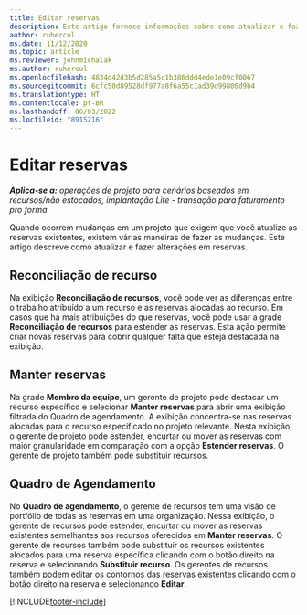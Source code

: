 ```yaml
---
title: Editar reservas
description: Este artigo fornece informações sobre como atualizar e fazer alterações em reservas.
author: ruhercul
ms.date: 11/12/2020
ms.topic: article
ms.reviewer: johnmichalak
ms.author: ruhercul
ms.openlocfilehash: 4834d42d3b5d285a5c1b386ddd4ede1e09cf0067
ms.sourcegitcommit: 6cfc50d89528df977a8f6a55c1ad39d99800d9b4
ms.translationtype: HT
ms.contentlocale: pt-BR
ms.lasthandoff: 06/03/2022
ms.locfileid: "8915216"
---
```

# <a name="edit-bookings"></a>Editar reservas

_**Aplica-se a:** operações de projeto para cenários baseados em recursos/não estocados, implantação Lite - transação para faturamento pro forma_


Quando ocorrem mudanças em um projeto que exigem que você atualize as reservas existentes, existem várias maneiras de fazer as mudanças. Este artigo descreve como atualizar e fazer alterações em reservas.

## <a name="resource-reconciliation"></a>Reconciliação de recurso

Na exibição **Reconciliação de recursos**, você pode ver as diferenças entre o trabalho atribuído a um recurso e as reservas alocadas ao recurso. Em casos que há mais atribuições do que reservas, você pode usar a grade **Reconciliação de recursos** para estender as reservas. Esta ação permite criar novas reservas para cobrir qualquer falta que esteja destacada na exibição.

## <a name="maintain-bookings"></a>Manter reservas

Na grade **Membro da equipe**, um gerente de projeto pode destacar um recurso específico e selecionar **Manter reservas** para abrir uma exibição filtrada do Quadro de agendamento. A exibição concentra-se nas reservas alocadas para o recurso especificado no projeto relevante. Nesta exibição, o gerente de projeto pode estender, encurtar ou mover as reservas com maior granularidade em comparação com a opção **Estender reservas**. O gerente de projeto também pode substituir recursos.

## <a name="schedule-board"></a>Quadro de Agendamento

No **Quadro de agendamento**, o gerente de recursos tem uma visão de portfólio de todas as reservas em uma organização. Nessa exibição, o gerente de recursos pode estender, encurtar ou mover as reservas existentes semelhantes aos recursos oferecidos em **Manter reservas**. O gerente de recursos também pode substituir os recursos existentes alocados para uma reserva específica clicando com o botão direito na reserva e selecionando **Substituir recurso**. Os gerentes de recursos também podem editar os contornos das reservas existentes clicando com o botão direito na reserva e selecionando **Editar**.


[!INCLUDE[footer-include](../includes/footer-banner.md)]